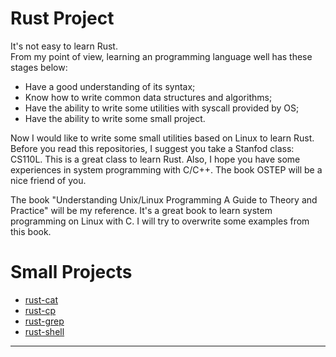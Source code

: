 # Rust Project

It's not easy to learn Rust.  
From my point of view, learning an programming language well has
these stages below:  
- Have a good understanding of its syntax;
- Know how to write common data structures and algorithms;
- Have the ability to write some utilities with syscall provided by OS;
- Have the ability to write some small project.
  
Now I would like to write some small utilities based on Linux to learn Rust. 
Before you read this repositories, I suggest you take a Stanfod class: CS110L. 
This is a great class to learn Rust. Also, I hope you have some experiences in 
system programming with C/C++. The book OSTEP will be a nice friend of you.  

The book "Understanding Unix/Linux Programming A Guide to Theory and Practice"
will be my reference. It's a great book to learn system programming on Linux 
with C. I will try to overwrite some examples from this book.  

# Small Projects

- [rust-cat](https://github.com/TomSawyer404/rust-cat)
- [rust-cp](https://github.com/TomSawyer404/rust-cp)
- [rust-grep](https://github.com/TomSawyer404/rust-grep)
- [rust-shell](https://github.com/TomSawyer404/rust-shell)

---
